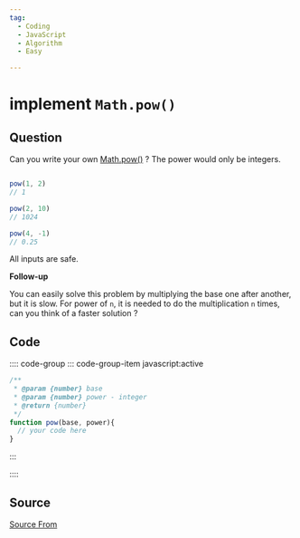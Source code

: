 ```yaml
---
tag:
  - Coding
  - JavaScript
  - Algorithm
  - Easy

---
```

  
# implement `Math.pow()`

## Question
Can you write your own [Math.pow()](https://developer.mozilla.org/en-US/docs/Web/JavaScript/Reference/Global_Objects/Math/pow) ? The power would only be integers.

```js

pow(1, 2)
// 1

pow(2, 10)
// 1024

pow(4, -1)
// 0.25
```

All inputs are safe.

**Follow-up**

You can easily solve this problem by multiplying the base one after another, but it is slow. For power of `n`, it is needed to do the multiplication `n` times, can you think of a faster solution ?

## Code
:::: code-group
::: code-group-item javascript:active
```javascript
/**
 * @param {number} base
 * @param {number} power - integer
 * @return {number}
 */
function pow(base, power){
  // your code here
}
```
:::
    
::::



##  Source
[Source From](https://bigfrontend.dev/problem/implement-Math-pow)

  